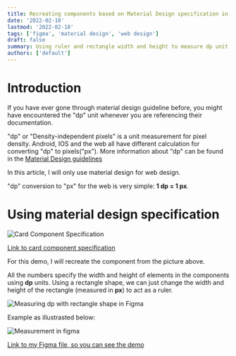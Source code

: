 ```yaml
---
title: Recreating components based on Material Design specification in Figma
date: '2022-02-18'
lastmod: '2022-02-18'
tags: ['figma', 'material design', 'web design']
draft: false
summary: Using ruler and rectangle width and height to measure dp unit in Figma
authors: ['default']
---
```


# Introduction

If you have ever gone through material design guideline before, you might have encountered the "dp" unit whenever you are referencing their documentation.

"dp" or "Density-independent pixels" is a unit measurement for pixel density. Android, IOS and the web all have different calculation for converting "dp" to pixels("px"). More information about "dp" can be found in the [Material Design guidelines](https://material.io/design/layout/pixel-density.html#pixel-density)

In this article, I will only use material design for web design.

"dp" conversion to "px" for the web is very simple: **1 dp = 1 px**.

# Using material design specification

![Card Component Specification](/static/images/card-component-example.png)

[Link to card component specification](https://material.io/components/cards#specs)

For this demo, I will recreate the component from the picture above.

All the numbers specify the width and height of elements in the components using **dp** units. Using a rectangle shape, we can just change the width and height of the rectangle (measured in **px**) to act as a ruler.

![Measuring dp with rectangle shape in Figma](/static/images/using-rectangle-shape-as-a-ruler.png)

Example as illustrasted below:

![Measurement in figma](/static/images/figma-card-measurement-demo.png)

[Link to my Figma file, so you can see the demo](https://www.figma.com/file/e47GapNcM0ilMWIWI0G6XP/Material-design-spec-demo?node-id=0%3A1)
